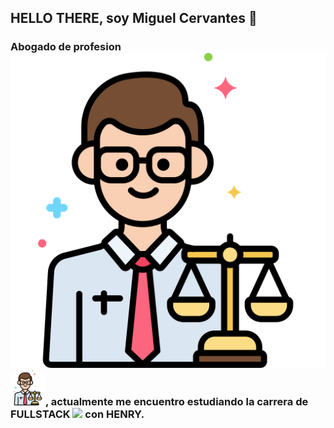 ## HELLO THERE, soy Miguel Cervantes 👋

### Abogado de profesion ![](https://github.com/MCervantesGonzalez/MCervantesGonzalez/blob/main/Abogado.png) <img src="Abogado.png" width="56">, actualmente me encuentro estudiando la carrera de FULLSTACK ![ ](MCervantesGonzalez/Programador.png) con HENRY.


